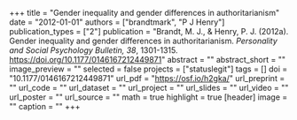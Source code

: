 +++
title = "Gender inequality and gender differences in authoritarianism"
date = "2012-01-01"
authors = ["brandtmark", "P J Henry"]
publication_types = ["2"]
publication = "Brandt, M. J., & Henry, P. J. (2012a). Gender inequality and gender differences in authoritarianism. *Personality and Social Psychology Bulletin, 38*, 1301-1315. https://doi.org/10.1177/0146167212449871"
abstract = ""
abstract_short = ""
image_preview = ""
selected = false
projects = ["statuslegit"]
tags = []
doi = "10.1177/0146167212449871"
url_pdf = "https://osf.io/h2gka/"
url_preprint = ""
url_code = ""
url_dataset = ""
url_project = ""
url_slides = ""
url_video = ""
url_poster = ""
url_source = ""
math = true
highlight = true
[header]
image = ""
caption = ""
+++
